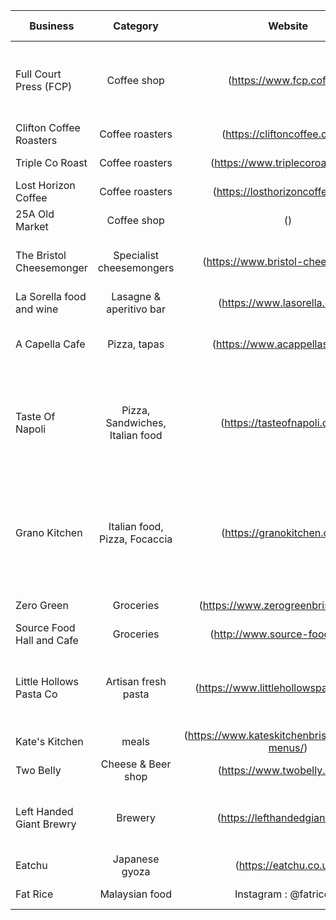 | Business                             | Category           | Website                         | Service offered |
| ---------------                      |:------------------:|:---------------------:          |----------------:|
| Full Court Press (FCP)               | Coffee shop               | (https://www.fcp.coffee/)       | Takeout, retail coffee & brewing equipment delivery, online shop  |
| Clifton Coffee Roasters              | Coffee roasters           | (https://cliftoncoffee.co.uk/)  | Retail coffee delivery                                            |
| Triple Co Roast                      | Coffee roasters           | (https://www.triplecoroast.com/)| Retail coffee delivery                                            |
| Lost Horizon Coffee                  | Coffee roasters           | (https://losthorizoncoffee.com/)| Retail coffee delivery                                            |
| 25A Old Market                       | Coffee shop               | ()       | Takeout                                                           |
| The Bristol Cheesemonger             | Specialist cheesemongers  | (https://www.bristol-cheese.co.uk/)| home delivery, online shop available                           |
| La Sorella food and wine             | Lasagne & aperitivo bar   | (https://www.lasorella.co.uk/)     | home delivery                                                  |
| A Capella Cafe                       | Pizza, tapas              | (https://www.acappellas.co.uk/)    | home delivery, Tues-Sat 12pm-10pm                              |
| Taste Of Napoli                      | Pizza, Sandwiches, Italian food       | (https://tasteofnapoli.co.uk/)    | home delivery, Mon-Thu 09am-6pm Fri & Sat 09am-08pm Sun 09am-07pm                              |
| Grano Kitchen                     | Italian food, Pizza, Focaccia              | (https://granokitchen.com//)    | home delivery, Tues-Sat 12pm-3:30pm Dinner Weds-Sat 5:30pm-9:30pm                             |
| Zero Green                           | Groceries                 | (https://www.zerogreenbristol.co.uk/) | home delivery                                               |
| Source Food Hall and Cafe                           | Groceries                 | (http://www.source-food.co.uk/) | home delivery                                      |
| Little Hollows Pasta Co               | Artisan fresh pasta                 | (https://www.littlehollowspasta.co.uk//) | home delivery Wednesdays, orders finalised Mondays|
| Kate's Kitchen                           | meals                 | (https://www.kateskitchenbristol.co.uk/our-menus/) | home delivery                                 |
| Two Belly                           | Cheese & Beer shop             | (https://www.twobelly.co.uk/) | home delivery                                      |
| Left Handed Giant Brewry               | Brewery                 | (https://lefthandedgiant.com/) | home delivery  Monday through Friday                       |
| Eatchu              | Japanese gyoza                 | (https://eatchu.co.uk/) | home delivery                                 |
| Fat Rice              | Malaysian food                 | Instagram : @fatriceuk | home delivery                                 |